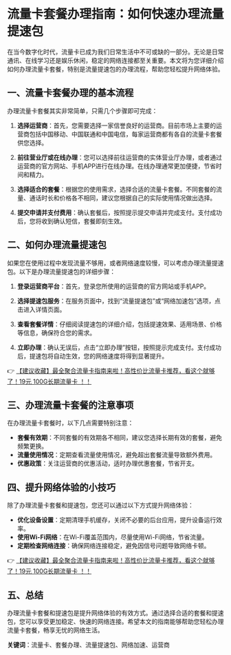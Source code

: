 # 流量卡套餐办理指南：如何快速办理流量提速包

在当今数字化时代，流量卡已成为我们日常生活中不可或缺的一部分。无论是日常通讯、在线学习还是娱乐休闲，稳定的网络连接都至关重要。本文将为您详细介绍如何办理流量卡套餐，特别是流量提速包的办理流程，帮助您轻松提升网络体验。

## 一、流量卡套餐办理的基本流程

办理流量卡套餐其实非常简单，只需几个步骤即可完成：

1. **选择运营商**：首先，您需要选择一家信誉良好的运营商。目前市场上主要的运营商包括中国移动、中国联通和中国电信，每家运营商都有各自的流量卡套餐供您选择。

2. **前往营业厅或在线办理**：您可以选择前往运营商的实体营业厅办理，或者通过运营商的官方网站、手机APP进行在线办理。在线办理通常更加便捷，节省时间和精力。

3. **选择适合的套餐**：根据您的使用需求，选择合适的流量卡套餐。不同套餐的流量、通话时长和价格各不相同，建议您根据自己的实际使用情况做出选择。

4. **提交申请并支付费用**：确认套餐后，按照提示提交申请并完成支付。支付成功后，您将收到确认短信，套餐即刻生效。

## 二、如何办理流量提速包

如果您在使用过程中发现流量不够用，或者网络速度较慢，可以考虑办理流量提速包。以下是办理流量提速包的详细步骤：

1. **登录运营商平台**：首先，登录您所使用的运营商的官方网站或手机APP。

2. **选择提速包服务**：在服务页面中，找到“流量提速包”或“网络加速包”选项，点击进入详情页面。

3. **查看套餐详情**：仔细阅读提速包的详细介绍，包括提速效果、适用场景、价格等信息，确保符合您的需求。

4. **立即办理**：确认无误后，点击“立即办理”按钮，按照提示完成支付。支付成功后，提速包将自动生效，您的网络速度将得到显著提升。

👉 [【建议收藏】最全聚合流量卡指南来啦！高性价比流量卡推荐，看这个就够了！19元 100G长期流量卡 ！！](https://bit.ly/Liuliangka)

## 三、办理流量卡套餐的注意事项

在办理流量卡套餐时，以下几点需要特别注意：

- **套餐有效期**：不同套餐的有效期各不相同，建议您选择长期有效的套餐，避免频繁更换。
- **流量使用情况**：定期查看流量使用情况，避免超出套餐流量导致额外费用。
- **优惠政策**：关注运营商的优惠活动，适时办理优惠套餐，节省开支。

## 四、提升网络体验的小技巧

除了办理流量卡套餐和提速包，您还可以通过以下方式提升网络体验：

- **优化设备设置**：定期清理手机缓存，关闭不必要的后台应用，提升设备运行效率。
- **使用Wi-Fi网络**：在Wi-Fi覆盖范围内，尽量使用Wi-Fi网络，节省流量。
- **定期检查网络连接**：确保网络连接稳定，避免因信号问题导致网络卡顿。

👉 [【建议收藏】最全聚合流量卡指南来啦！高性价比流量卡推荐，看这个就够了！19元 100G长期流量卡 ！！](https://bit.ly/Liuliangka)

## 五、总结

办理流量卡套餐和提速包是提升网络体验的有效方式。通过选择合适的套餐和提速包，您可以享受更加稳定、快速的网络连接。希望本文的指南能够帮助您轻松办理流量卡套餐，畅享无忧的网络生活。

**关键词**：流量卡、套餐办理、流量提速包、网络加速、运营商